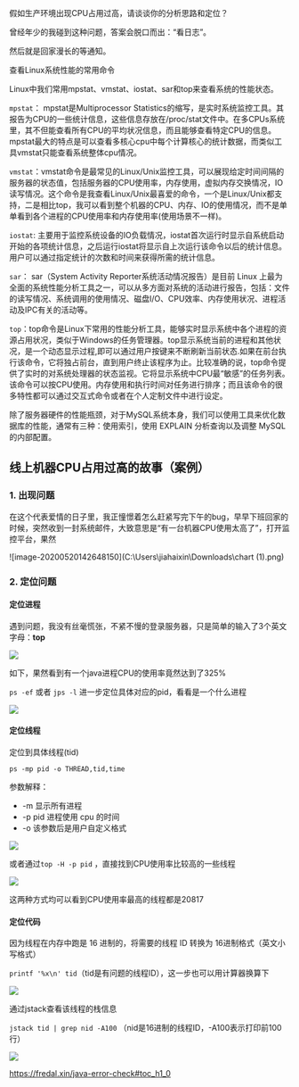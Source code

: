 假如生产环境出现CPU占用过高，请谈谈你的分析思路和定位？

曾经年少的我碰到这种问题，答案会脱口而出：“看日志”。

然后就是回家漫长的等通知。





查看Linux系统性能的常用命令

Linux中我们常用mpstat、vmstat、iostat、sar和top来查看系统的性能状态。

`mpstat`： mpstat是Multiprocessor Statistics的缩写，是实时系统监控工具。其报告为CPU的一些统计信息，这些信息存放在/proc/stat文件中。在多CPUs系统里，其不但能查看所有CPU的平均状况信息，而且能够查看特定CPU的信息。mpstat最大的特点是可以查看多核心cpu中每个计算核心的统计数据，而类似工具vmstat只能查看系统整体cpu情况。

`vmstat`：vmstat命令是最常见的Linux/Unix监控工具，可以展现给定时间间隔的服务器的状态值，包括服务器的CPU使用率，内存使用，虚拟内存交换情况，IO读写情况。这个命令是我查看Linux/Unix最喜爱的命令，一个是Linux/Unix都支持，二是相比top，我可以看到整个机器的CPU、内存、IO的使用情况，而不是单单看到各个进程的CPU使用率和内存使用率(使用场景不一样)。

`iostat`: 主要用于监控系统设备的IO负载情况，iostat首次运行时显示自系统启动开始的各项统计信息，之后运行iostat将显示自上次运行该命令以后的统计信息。用户可以通过指定统计的次数和时间来获得所需的统计信息。

`sar`： sar（System Activity Reporter系统活动情况报告）是目前 Linux 上最为全面的系统性能分析工具之一，可以从多方面对系统的活动进行报告，包括：文件的读写情况、系统调用的使用情况、磁盘I/O、CPU效率、内存使用状况、进程活动及IPC有关的活动等。

`top`：top命令是Linux下常用的性能分析工具，能够实时显示系统中各个进程的资源占用状况，类似于Windows的任务管理器。top显示系统当前的进程和其他状况，是一个动态显示过程,即可以通过用户按键来不断刷新当前状态.如果在前台执行该命令，它将独占前台，直到用户终止该程序为止。比较准确的说，top命令提供了实时的对系统处理器的状态监视。它将显示系统中CPU最“敏感”的任务列表。该命令可以按CPU使用。内存使用和执行时间对任务进行排序；而且该命令的很多特性都可以通过交互式命令或者在个人定制文件中进行设定。

除了服务器硬件的性能瓶颈，对于MySQL系统本身，我们可以使用工具来优化数据库的性能，通常有三种：使用索引，使用 EXPLAIN 分析查询以及调整 MySQL 的内部配置。



## 线上机器CPU占用过高的故事（案例）

### 1. 出现问题

在这个代表爱情的日子里，我正憧憬着怎么赶紧写完下午的bug，早早下班回家的时候，突然收到一封系统邮件，大致意思是“有一台机器CPU使用太高了”，打开监控平台，果然

![image-20200520142648150](C:\Users\jiahaixin\Downloads\chart (1).png)

### 2. 定位问题

#### 定位进程

遇到问题，我没有丝毫慌张，不紧不慢的登录服务器，只是简单的输入了3个英文字母：**top**

![](C:\Users\jiahaixin\Desktop\360\111.jpg)

如下，果然看到有一个java进程CPU的使用率竟然达到了325%

`ps -ef` 或者 `jps -l` 进一步定位具体对应的pid，看看是一个什么进程

![](C:\Users\jiahaixin\Desktop\360\222.jpg)



#### 定位线程

定位到具体线程(tid)

`ps -mp pid -o THREAD,tid,time`

参数解释：

- -m 显示所有进程
- -p pid 进程使用 cpu 的时间
- -o 该参数后是用户自定义格式

![](C:\Users\jiahaixin\Desktop\360\777.jpg)

或者通过`top -H -p pid` ，直接找到CPU使用率比较高的一些线程

![](C:\Users\jiahaixin\Desktop\360\666.jpg)

这两种方式均可以看到CPU使用率最高的线程都是20817



#### 定位代码

因为线程在内存中跑是 16 进制的，将需要的线程 ID 转换为 16进制格式（英文小写格式）

`printf '%x\n' tid`（tid是有问题的线程ID），这一步也可以用计算器换算下

![](C:\Users\jiahaixin\Desktop\360\888.jpg)

通过jstack查看该线程的栈信息

`jstack tid | grep nid -A100` （nid是16进制的线程ID，-A100表示打印前100行）

![](C:\Users\jiahaixin\Desktop\360\999.jpg)



https://fredal.xin/java-error-check#toc_h1_0





